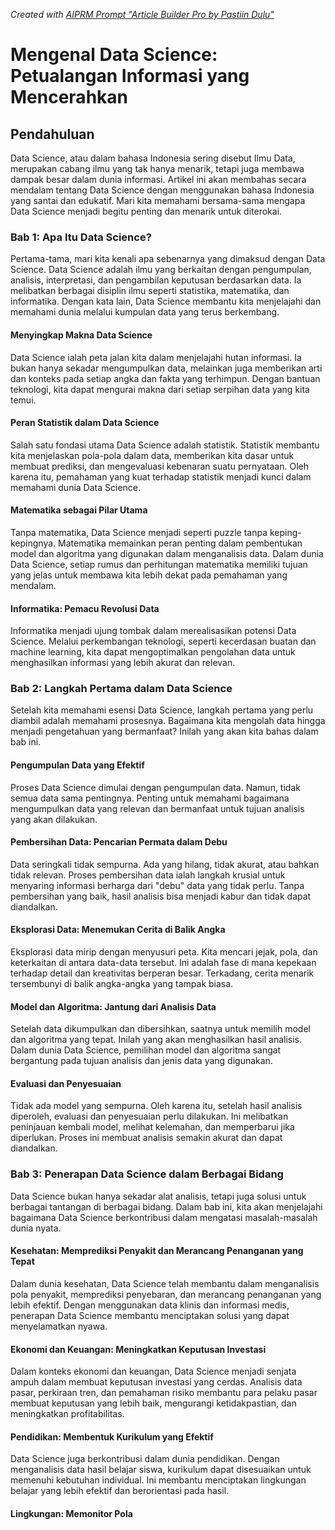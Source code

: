 _Created with [AIPRM Prompt "Article Builder Pro by Pastiin Dulu"](https://www.aiprm.com/prompts/copywriting/writing/1805771235708375040/)_

# Mengenal Data Science: Petualangan Informasi yang Mencerahkan

## Pendahuluan

Data Science, atau dalam bahasa Indonesia sering disebut Ilmu Data, merupakan cabang ilmu yang tak hanya menarik, tetapi juga membawa dampak besar dalam dunia informasi. Artikel ini akan membahas secara mendalam tentang Data Science dengan menggunakan bahasa Indonesia yang santai dan edukatif. Mari kita memahami bersama-sama mengapa Data Science menjadi begitu penting dan menarik untuk diterokai.

### Bab 1: Apa Itu Data Science?

Pertama-tama, mari kita kenali apa sebenarnya yang dimaksud dengan Data Science. Data Science adalah ilmu yang berkaitan dengan pengumpulan, analisis, interpretasi, dan pengambilan keputusan berdasarkan data. Ia melibatkan berbagai disiplin ilmu seperti statistika, matematika, dan informatika. Dengan kata lain, Data Science membantu kita menjelajahi dan memahami dunia melalui kumpulan data yang terus berkembang.

#### Menyingkap Makna Data Science

Data Science ialah peta jalan kita dalam menjelajahi hutan informasi. Ia bukan hanya sekadar mengumpulkan data, melainkan juga memberikan arti dan konteks pada setiap angka dan fakta yang terhimpun. Dengan bantuan teknologi, kita dapat mengurai makna dari setiap serpihan data yang kita temui.

#### Peran Statistik dalam Data Science

Salah satu fondasi utama Data Science adalah statistik. Statistik membantu kita menjelaskan pola-pola dalam data, memberikan kita dasar untuk membuat prediksi, dan mengevaluasi kebenaran suatu pernyataan. Oleh karena itu, pemahaman yang kuat terhadap statistik menjadi kunci dalam memahami dunia Data Science.

#### Matematika sebagai Pilar Utama

Tanpa matematika, Data Science menjadi seperti puzzle tanpa keping-kepingnya. Matematika memainkan peran penting dalam pembentukan model dan algoritma yang digunakan dalam menganalisis data. Dalam dunia Data Science, setiap rumus dan perhitungan matematika memiliki tujuan yang jelas untuk membawa kita lebih dekat pada pemahaman yang mendalam.

#### Informatika: Pemacu Revolusi Data

Informatika menjadi ujung tombak dalam merealisasikan potensi Data Science. Melalui perkembangan teknologi, seperti kecerdasan buatan dan machine learning, kita dapat mengoptimalkan pengolahan data untuk menghasilkan informasi yang lebih akurat dan relevan.

### Bab 2: Langkah Pertama dalam Data Science

Setelah kita memahami esensi Data Science, langkah pertama yang perlu diambil adalah memahami prosesnya. Bagaimana kita mengolah data hingga menjadi pengetahuan yang bermanfaat? Inilah yang akan kita bahas dalam bab ini.

#### Pengumpulan Data yang Efektif

Proses Data Science dimulai dengan pengumpulan data. Namun, tidak semua data sama pentingnya. Penting untuk memahami bagaimana mengumpulkan data yang relevan dan bermanfaat untuk tujuan analisis yang akan dilakukan.

#### Pembersihan Data: Pencarian Permata dalam Debu

Data seringkali tidak sempurna. Ada yang hilang, tidak akurat, atau bahkan tidak relevan. Proses pembersihan data ialah langkah krusial untuk menyaring informasi berharga dari "debu" data yang tidak perlu. Tanpa pembersihan yang baik, hasil analisis bisa menjadi kabur dan tidak dapat diandalkan.

#### Eksplorasi Data: Menemukan Cerita di Balik Angka

Eksplorasi data mirip dengan menyusuri peta. Kita mencari jejak, pola, dan keterkaitan di antara data-data tersebut. Ini adalah fase di mana kepekaan terhadap detail dan kreativitas berperan besar. Terkadang, cerita menarik tersembunyi di balik angka-angka yang tampak biasa.

#### Model dan Algoritma: Jantung dari Analisis Data

Setelah data dikumpulkan dan dibersihkan, saatnya untuk memilih model dan algoritma yang tepat. Inilah yang akan menghasilkan hasil analisis. Dalam dunia Data Science, pemilihan model dan algoritma sangat bergantung pada tujuan analisis dan jenis data yang digunakan.

#### Evaluasi dan Penyesuaian

Tidak ada model yang sempurna. Oleh karena itu, setelah hasil analisis diperoleh, evaluasi dan penyesuaian perlu dilakukan. Ini melibatkan peninjauan kembali model, melihat kelemahan, dan memperbarui jika diperlukan. Proses ini membuat analisis semakin akurat dan dapat diandalkan.

### Bab 3: Penerapan Data Science dalam Berbagai Bidang

Data Science bukan hanya sekadar alat analisis, tetapi juga solusi untuk berbagai tantangan di berbagai bidang. Dalam bab ini, kita akan menjelajahi bagaimana Data Science berkontribusi dalam mengatasi masalah-masalah dunia nyata.

#### Kesehatan: Memprediksi Penyakit dan Merancang Penanganan yang Tepat

Dalam dunia kesehatan, Data Science telah membantu dalam menganalisis pola penyakit, memprediksi penyebaran, dan merancang penanganan yang lebih efektif. Dengan menggunakan data klinis dan informasi medis, penerapan Data Science membantu menciptakan solusi yang dapat menyelamatkan nyawa.

#### Ekonomi dan Keuangan: Meningkatkan Keputusan Investasi

Dalam konteks ekonomi dan keuangan, Data Science menjadi senjata ampuh dalam membuat keputusan investasi yang cerdas. Analisis data pasar, perkiraan tren, dan pemahaman risiko membantu para pelaku pasar membuat keputusan yang lebih baik, mengurangi ketidakpastian, dan meningkatkan profitabilitas.

#### Pendidikan: Membentuk Kurikulum yang Efektif

Data Science juga berkontribusi dalam dunia pendidikan. Dengan menganalisis data hasil belajar siswa, kurikulum dapat disesuaikan untuk memenuhi kebutuhan individual. Ini membantu menciptakan lingkungan belajar yang lebih efektif dan berorientasi pada hasil.

#### Lingkungan: Memonitor Pola
